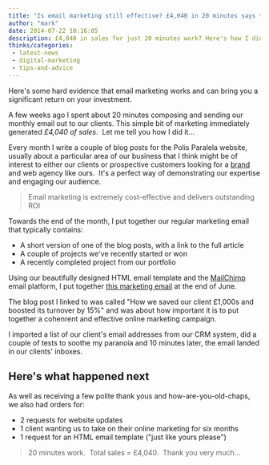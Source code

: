 ```yaml
---
title: "Is email marketing still effective? £4,040 in 20 minutes says the answer is yes"
author: "mark"
date: 2014-07-22 10:16:05
description: £4,040 in sales for just 20 minutes work? Here's how I did it...
thinks/categories: 
 - latest-news
 - digital-marketing
 - tips-and-advice
---
```


Here's some hard evidence that email marketing works and can bring you a significant return on your investment.

A few weeks ago I spent about 20 minutes composing and sending our monthly email out to our clients. This simple bit of marketing immediately generated *£4,040 of sales*.  Let me tell you how I did it...

Every month I write a couple of blog posts for the Polis Paralela website, usually about a particular area of our business that I think might be of interest to either our clients or prospective customers looking for a [brand](/creates/brand/) and web agency like ours.  It's a perfect way of demonstrating our expertise and engaging our audience.

> Email marketing is extremely cost-effective and delivers outstanding ROI

Towards the end of the month, I put together our regular marketing email that typically contains:

- A short version of one of the blog posts, with a link to the full article
- A couple of projects we've recently started or won
- A recently completed project from our portfolio


Using our beautifully designed HTML email template and the [MailChimp](http://www.mailchimp.com) email platform, I put together [this marketing email](http://us6.campaign-archive2.com/?u=794f167815307066804ef6873&amp;id=a1a1cbe3dd&amp;e=e4c48256cd) at the end of June.

The blog post I linked to was called "How we saved our client £1,000s and boosted its turnover by 15%" and was about how important it is to put together a cohenrent and effective online marketing campaign.

I imported a list of our client's email addresses from our CRM system, did a couple of tests to soothe my paranoia and 10 minutes later, the email landed in our clients' inboxes.

## Here's what happened next

As well as receiving a few polite thank yous and how-are-you-old-chaps, we also had orders for:

- 2 requests for website updates
- 1 client wanting us to take on their online marketing for six months
- 1 request for an HTML email template ("just like yours please")



> 20 minutes work.  Total sales = £4,040.  Thank you very much...



